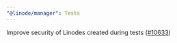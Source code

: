 ```yaml
---
"@linode/manager": Tests
---
```


Improve security of Linodes created during tests ([#10633](https://github.com/linode/manager/pull/10633))
